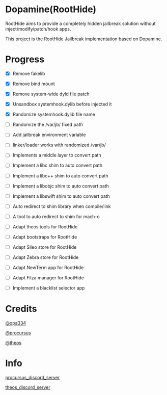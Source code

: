 # Dopamine(RootHide)

RootHide aims to provide a completely hidden jailbreak solution without inject/modify/patch/hook apps.

This project is the RootHide Jailbreak implementation based on Dopamine.


# Progress

- [x]  Remove fakelib
- [x]  Remove bind mount
- [x]  Remove system-wide dyld file patch
- [x]  Unsandbox systemhook.dylib before injected it
- [x]  Randomize systemhook.dylib file name
- [ ]  Randomize the /var/jb/ fixed path
- [ ]  Add jailbreak environment variable
- [ ]  linker/loader works with randomized /var/jb/
- [ ]  Implements a middle layer to convert path
- [ ]  Implement a libc shim to auto convert path
- [ ]  Implement a libc++ shim to auto convert path
- [ ]  Implement a libobjc shim to auto convert path
- [ ]  Implement a libswift shim to auto convert path
- [ ]  Auto redirect to shim library when compile/link
- [ ]  A tool to auto redirect to shim for mach-o
- [ ]  Adapt theos tools for RootHide
- [ ]  Adapt bootstraps for RootHide
- [ ]  Adapt Sileo store for RootHide
- [ ]  Adapt Zebra store for RootHide
- [ ]  Adapt NewTerm app for RootHide
- [ ]  Adapt Filza manager for RootHide
- [ ]  Implement a blacklist selector app


# Credits

[@opa334](https://github.com/opa334/)

[@procursus](https://github.com/ProcursusTeam/Procursus)

[@theos](https://github.com/theos/theos)


# Info

[procursus_discord_server](https://discord.gg/QJDrrAJPDY)

[theos_discord_server](https://theos.dev/discord)

